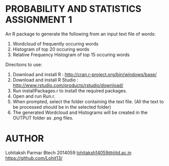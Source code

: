 PROBABILITY AND STATISTICS ASSIGNMENT 1
=======
An R package to generate the following from an input text file of words:
1. Wordcloud of frequently occuring words
2. Histogram of top 20 occuring words
3. Relative Frequency Histogram of top 15 occuring words

Directions to use:
1. Download and install R : http://cran.r-project.org/bin/windows/base/
2. Download and install R Studio : http://www.rstudio.com/products/rstudio/download/
3. Run installPackages.r to install the required packages.
4. Open and run Run.r.
5. When prompted, select the folder containing the text file. (All the text to be processed should be in the selected folder)
6. The generated Wordcloud and Histograms will be created in the OUTPUT folder as .png files.

AUTHOR
=====
Lohitaksh Parmar
Btech 2014059
lohitaksh14059@iiitd.ac.in
https://github.com/Lohit13/



